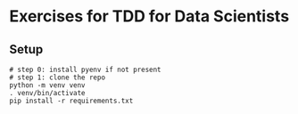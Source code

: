 # Exercises for TDD for Data Scientists

## Setup

```
# step 0: install pyenv if not present
# step 1: clone the repo
python -m venv venv
. venv/bin/activate
pip install -r requirements.txt
```

